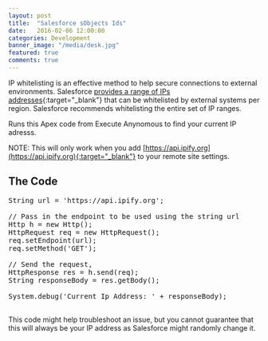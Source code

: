 ```yaml
---
layout: post
title:  "Salesforce sObjects Ids"
date:   2016-02-06 12:00:00
categories: Development
banner_image: "/media/desk.jpg"
featured: true
comments: true
---
```


IP whitelisting is an effective method to help secure connections to external environments. Salesforce [provides a range of IPs addresses](https://help.salesforce.com/apex/HTViewSolution?id=000003652){:target="_blank"} that can be whitelisted by external systems per region.  Salesforce recommends whitelisting the entire set of IP ranges.

<!--more-->

Runs this Apex code from Execute Anynomous to find your current IP adresss. 

NOTE: This will only work when you add [https://api.ipify.org](https://api.ipify.org){:target="_blank"} to your remote site settings.

## The Code

 <pre>
String url = 'https://api.ipify.org';

// Pass in the endpoint to be used using the string url
Http h = new Http();
HttpRequest req = new HttpRequest();
req.setEndpoint(url);
req.setMethod('GET');

// Send the request,
HttpResponse res = h.send(req);
String responseBody = res.getBody();

System.debug('Current Ip Address: ' + responseBody);
 </pre>

This code might help troubleshoot an issue, but you cannot guarantee that this will always be your IP address as Salesforce might randomly change it.